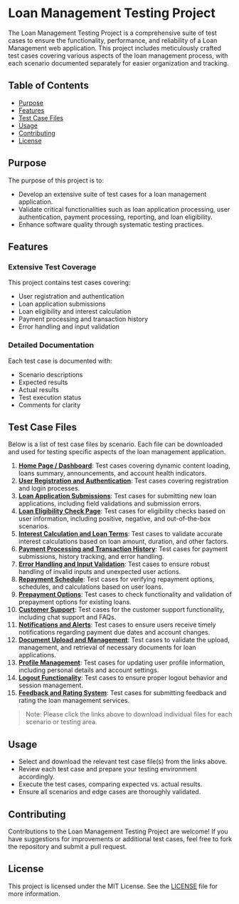 # Loan Management Testing Project

The Loan Management Testing Project is a comprehensive suite of test cases to ensure the functionality, performance, and reliability of a Loan Management web application. This project includes meticulously crafted test cases covering various aspects of the loan management process, with each scenario documented separately for easier organization and tracking.

## Table of Contents
- [Purpose](#purpose)
- [Features](#features)
- [Test Case Files](#test-case-files)
- [Usage](#usage)
- [Contributing](#contributing)
- [License](#license)

## Purpose
The purpose of this project is to:

- Develop an extensive suite of test cases for a loan management application.
- Validate critical functionalities such as loan application processing, user authentication, payment processing, reporting, and loan eligibility.
- Enhance software quality through systematic testing practices.

## Features
### Extensive Test Coverage
This project contains test cases covering:

- User registration and authentication
- Loan application submissions
- Loan eligibility and interest calculation
- Payment processing and transaction history
- Error handling and input validation

### Detailed Documentation
Each test case is documented with:

- Scenario descriptions
- Expected results
- Actual results
- Test execution status
- Comments for clarity

## Test Case Files
Below is a list of test case files by scenario. Each file can be downloaded and used for testing specific aspects of the loan management application.

1. **[Home Page / Dashboard](HomePage.csv)**: Test cases covering dynamic content loading, loans summary, announcements, and account health indicators.
2. **[User Registration and Authentication](RegistrationAuthorization.csv)**: Test cases covering registration and login processes.
3. **[Loan Application Submissions](AppliacationSubmissions.csv)**: Test cases for submitting new loan applications, including field validations and submission errors.
4. **[Loan Eligibility Check Page](EligibilityCheck.csv)**: Test cases for eligibility checks based on user information, including positive, negative, and out-of-the-box scenarios.
5. **[Interest Calculation and Loan Terms](#)**: Test cases to validate accurate interest calculations based on loan amount, duration, and other factors.
6. **[Payment Processing and Transaction History](#)**: Test cases for payment submissions, history tracking, and error handling.
7. **[Error Handling and Input Validation](#)**: Test cases to ensure robust handling of invalid inputs and unexpected user actions.
8. **[Repayment Schedule](#)**: Test cases for verifying repayment options, schedules, and calculations based on user loans.
9. **[Prepayment Options](#)**: Test cases to check functionality and validation of prepayment options for existing loans.
10. **[Customer Support](#)**: Test cases for the customer support functionality, including chat support and FAQs.
11. **[Notifications and Alerts](#)**: Test cases to ensure users receive timely notifications regarding payment due dates and account changes.
12. **[Document Upload and Management](#)**: Test cases to validate the upload, management, and retrieval of necessary documents for loan applications.
13. **[Profile Management](#)**: Test cases for updating user profile information, including personal details and account settings.
14. **[Logout Functionality](#)**: Test cases to ensure proper logout behavior and session management.
15. **[Feedback and Rating System](#)**: Test cases for submitting feedback and rating the loan management services.

> Note: Please click the links above to download individual files for each scenario or testing area.

## Usage
- Select and download the relevant test case file(s) from the links above.
- Review each test case and prepare your testing environment accordingly.
- Execute the test cases, comparing expected vs. actual results.
- Ensure all scenarios and edge cases are thoroughly validated.

## Contributing
Contributions to the Loan Management Testing Project are welcome! If you have suggestions for improvements or additional test cases, feel free to fork the repository and submit a pull request.

## License
This project is licensed under the MIT License. See the [LICENSE](#) file for more information.
